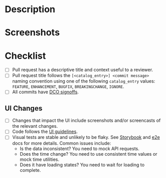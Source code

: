 <!--
  See the contributing guide for detailed guidance about contributing.
  https://github.com/perses/perses/blob/main/CONTRIBUTING.md
-->

# Description

<!-- Context useful to a reviewer -->

# Screenshots

<!-- If there are UI changes -->

# Checklist

- [ ] Pull request has a descriptive title and context useful to a reviewer.
- [ ] Pull request title follows the `[<catalog_entry>] <commit message>` naming convention using one of the following `catalog_entry` values: `FEATURE`, `ENHANCEMENT`, `BUGFIX`, `BREAKINGCHANGE`, `IGNORE`.
- [ ] All commits have [DCO signoffs](https://github.com/probot/dco#how-it-works).

## UI Changes

- [ ] Changes that impact the UI include screenshots and/or screencasts of the relevant changes.
- [ ] Code follows the [UI guidelines](https://github.com/perses/perses/blob/main/ui/ui-guidelines.md).
- [ ] Visual tests are stable and unlikely to be flaky. See [Storybook](https://github.com/perses/perses/tree/main/ui/storybook#visual-tests) and [e2e](https://github.com/perses/perses/tree/main/ui/e2e#visual-tests) docs for more details. Common issues include:
  - Is the data inconsistent? You need to mock API requests.
  - Does the time change? You need to use consistent time values or mock time utilities.
  - Does it have loading states? You need to wait for loading to complete.

